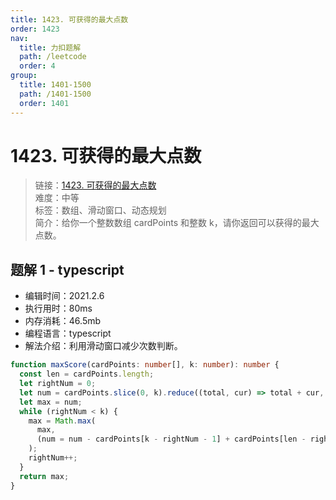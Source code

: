 ```yaml
---
title: 1423. 可获得的最大点数
order: 1423
nav:
  title: 力扣题解
  path: /leetcode
  order: 4
group:
  title: 1401-1500
  path: /1401-1500
  order: 1401
---
```


# 1423. 可获得的最大点数

> 链接：[1423. 可获得的最大点数](https://leetcode-cn.com/problems/maximum-points-you-can-obtain-from-cards/)  
> 难度：中等  
> 标签：数组、滑动窗口、动态规划  
> 简介：给你一个整数数组 cardPoints 和整数 k，请你返回可以获得的最大点数。

## 题解 1 - typescript

- 编辑时间：2021.2.6
- 执行用时：80ms
- 内存消耗：46.5mb
- 编程语言：typescript
- 解法介绍：利用滑动窗口减少次数判断。

```typescript
function maxScore(cardPoints: number[], k: number): number {
  const len = cardPoints.length;
  let rightNum = 0;
  let num = cardPoints.slice(0, k).reduce((total, cur) => total + cur, 0);
  let max = num;
  while (rightNum < k) {
    max = Math.max(
      max,
      (num = num - cardPoints[k - rightNum - 1] + cardPoints[len - rightNum - 1])
    );
    rightNum++;
  }
  return max;
}
```
